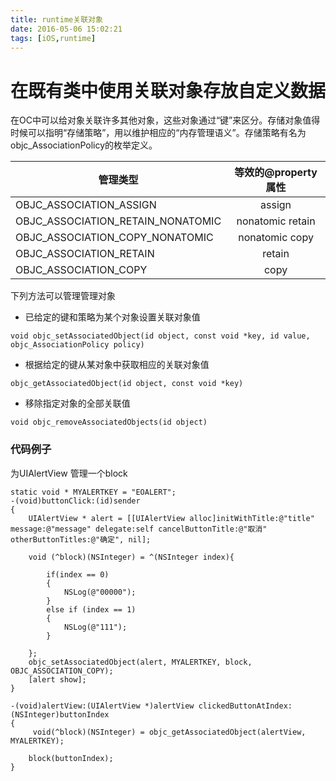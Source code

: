 ```yaml
---
title: runtime关联对象
date: 2016-05-06 15:02:21
tags: [iOS,runtime]
---
```




# 在既有类中使用关联对象存放自定义数据
在OC中可以给对象关联许多其他对象，这些对象通过“键”来区分。存储对象值得时候可以指明“存储策略”，用以维护相应的“内存管理语义”。存储策略有名为 objc_AssociationPolicy的枚举定义。

| 管理类型                   | 等效的@property属性 |
| ---|:--:|
| OBJC_ASSOCIATION_ASSIGN   | assign            |
| OBJC_ASSOCIATION_RETAIN_NONATOMIC     | nonatomic    retain  |
| OBJC_ASSOCIATION_COPY_NONATOMIC |   nonatomic copy    |
|OBJC_ASSOCIATION_RETAIN | retain |
|OBJC_ASSOCIATION_COPY|copy|


下列方法可以管理管理对象

* 已给定的键和策略为某个对象设置关联对象值

```
void objc_setAssociatedObject(id object, const void *key, id value, objc_AssociationPolicy policy)
```

* 根据给定的键从某对象中获取相应的关联对象值

```
objc_getAssociatedObject(id object, const void *key)
```
* 移除指定对象的全部关联值

```
void objc_removeAssociatedObjects(id object)
```

### 代码例子 
为UIAlertView 管理一个block

```
static void * MYALERTKEY = "EOALERT";
-(void)buttonClick:(id)sender
{
    UIAlertView * alert = [[UIAlertView alloc]initWithTitle:@"title" message:@"message" delegate:self cancelButtonTitle:@"取消" otherButtonTitles:@"确定", nil];
    
    void (^block)(NSInteger) = ^(NSInteger index){
        
        if(index == 0)
        {
            NSLog(@"00000");
        }
        else if (index == 1)
        {
            NSLog(@"111");
        }
        
    };
    objc_setAssociatedObject(alert, MYALERTKEY, block, OBJC_ASSOCIATION_COPY);
    [alert show];
}

-(void)alertView:(UIAlertView *)alertView clickedButtonAtIndex:(NSInteger)buttonIndex
{
     void(^block)(NSInteger) = objc_getAssociatedObject(alertView, MYALERTKEY);
    
    block(buttonIndex);
}
```
